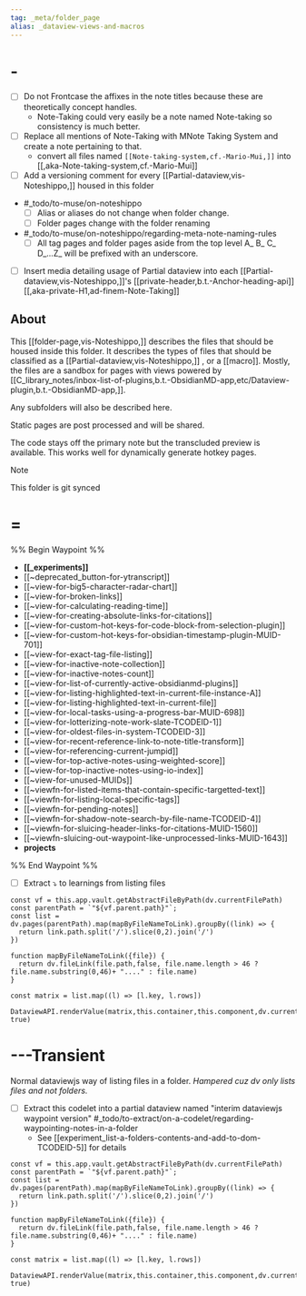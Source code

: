 ```yaml
---
tag: _meta/folder_page 
alias: _dataview-views-and-macros
---
```

# -

- [ ] Do not Frontcase the affixes in the note titles because these are theoretically concept handles.
  - Note-Taking could very easily be a note named Note-taking so consistency is much better.
- [ ] Replace all mentions of Note-Taking with MNote Taking System and create a note pertaining to that.
  - convert all files named `[[Note-taking-system,cf.-Mario-Mui,]]` into [[,aka-Note-taking-system,cf.-Mario-Mui]]
- [ ] Add a versioning comment for every [[Partial-dataview,vis-Noteshippo,]] housed in this folder
* #_todo/to-muse/on-noteshippo
  * [ ] Alias or aliases do not change when folder change.
  * [ ] Folder pages change with the folder renaming 

* #_todo/to-muse/on-noteshippo/regarding-meta-note-naming-rules
  - [ ] All tag pages and folder pages aside from the top level  A_ B_ C_ D_...Z_ will be prefixed with an underscore. 
- [ ] Insert media detailing usage of Partial dataview into each [[Partial-dataview,vis-Noteshippo,]]'s [[private-header,b.t.-Anchor-heading-api]][[,aka-private-H1,ad-finem-Note-Taking]]

## About

This [[folder-page,vis-Noteshippo,]] describes the files that should be housed inside this folder. It describes the types of files that should be classified as a [[Partial-dataview,vis-Noteshippo,]] , or a [[macro]]. Mostly, the files are a sandbox for pages with views powered by [[C_library_notes/inbox-list-of-plugins,b.t.-ObsidianMD-app,etc/Dataview-plugin,b.t.-ObsidianMD-app,]]. 

Any subfolders will also be described here.

Static pages are post processed and will be shared. 

The code stays off the primary note but the transcluded preview is available. This works well for dynamically generate hotkey pages.


> [!note]
> This folder is git synced

# =

%% Begin Waypoint %%
- **[[_experiments]]**
- [[~deprecated_button-for-ytranscript]]
- [[~view-for-big5-character-radar-chart]]
- [[~view-for-broken-links]]
- [[~view-for-calculating-reading-time]]
- [[~view-for-creating-absolute-links-for-citations]]
- [[~view-for-custom-hot-keys-for-code-block-from-selection-plugin]]
- [[~view-for-custom-hot-keys-for-obsidian-timestamp-plugin-MUID-701]]
- [[~view-for-exact-tag-file-listing]]
- [[~view-for-inactive-note-collection]]
- [[~view-for-inactive-notes-count]]
- [[~view-for-list-of-currently-active-obsidianmd-plugins]]
- [[~view-for-listing-highlighted-text-in-current-file-instance-A]]
- [[~view-for-listing-highlighted-text-in-current-file]]
- [[~view-for-local-tasks-using-a-progress-bar-MUID-698]]
- [[~view-for-lotterizing-note-work-slate-TCODEID-1]]
- [[~view-for-oldest-files-in-system-TCODEID-3]]
- [[~view-for-recent-reference-link-to-note-title-transform]]
- [[~view-for-referencing-current-jumpid]]
- [[~view-for-top-active-notes-using-weighted-score]]
- [[~view-for-top-inactive-notes-using-io-index]]
- [[~view-for-unused-MUIDs]]
- [[~viewfn-for-listed-items-that-contain-specific-targetted-text]]
- [[~viewfn-for-listing-local-specific-tags]]
- [[~viewfn-for-pending-notes]]
- [[~viewfn-for-shadow-note-search-by-file-name-TCODEID-4]]
- [[~viewfn-for-sluicing-header-links-for-citations-MUID-1560]]
- [[~viewfn-sluicing-out-waypoint-like-unprocessed-links-MUID-1643]]
- **projects**

%% End Waypoint %%

- [ ] Extract ⤵ to learnings from listing files
```dataviewjs
const vf = this.app.vault.getAbstractFileByPath(dv.currentFilePath)
const parentPath = `"${vf.parent.path}"`;
const list = dv.pages(parentPath).map(mapByFileNameToLink).groupBy((link) => {
  return link.path.split('/').slice(0,2).join('/')
})

function mapByFileNameToLink({file}) {
  return dv.fileLink(file.path,false, file.name.length > 46 ? file.name.substring(0,46)+ "...." : file.name)
}

const matrix = list.map((l) => [l.key, l.rows]) 

DataviewAPI.renderValue(matrix,this.container,this.component,dv.currentFilePath, true)
```

# ---Transient
Normal dataviewjs way of listing files in a folder.
*Hampered cuz dv only lists files and not folders.*
- [ ] Extract this codelet  into a partial dataview named "interim dataviewjs waypoint version" #_todo/to-extract/on-a-codelet/regarding-waypointing-notes-in-a-folder 
  - See [[experiment_list-a-folders-contents-and-add-to-dom-TCODEID-5]] for details
```dataviewjs
const vf = this.app.vault.getAbstractFileByPath(dv.currentFilePath)
const parentPath = `"${vf.parent.path}"`;
const list = dv.pages(parentPath).map(mapByFileNameToLink).groupBy((link) => {
  return link.path.split('/').slice(0,2).join('/')
})

function mapByFileNameToLink({file}) {
  return dv.fileLink(file.path,false, file.name.length > 46 ? file.name.substring(0,46)+ "...." : file.name)
}

const matrix = list.map((l) => [l.key, l.rows]) 

DataviewAPI.renderValue(matrix,this.container,this.component,dv.currentFilePath, true)

```
